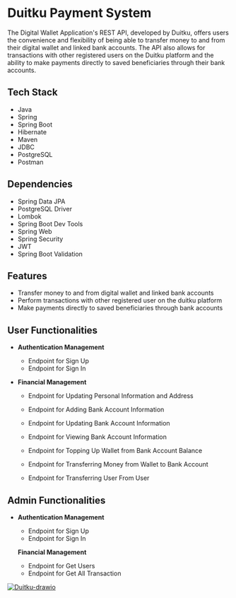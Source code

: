 # Duitku Payment System

The Digital Wallet Application's REST API, developed by Duitku, offers users the convenience and flexibility of being able to transfer money to and from their digital wallet and linked bank accounts. The API also allows for transactions with other registered users on the Duitku platform and the ability to make payments directly to saved beneficiaries through their bank accounts. 

## Tech Stack
- Java
- Spring
- Spring Boot
- Hibernate
- Maven
- JDBC
- PostgreSQL
- Postman

## Dependencies
- Spring Data JPA
- PostgreSQL Driver
- Lombok
- Spring Boot Dev Tools
- Spring Web
- Spring Security
- JWT
- Spring Boot Validation


## Features
- Transfer money to and from digital wallet and linked bank accounts
- Perform transactions with other registered user on the duitku platform
- Make payments directly to saved beneficiaries through bank accounts

## User Functionalities
- **Authentication Management**
    - Endpoint for Sign Up
    - Endpoint for Sign In

- **Financial Management**

    - Endpoint for Updating Personal Information and Address
    - Endpoint for Adding Bank Account Information
    - Endpoint for Updating Bank Account Information
    - Endpoint for Viewing Bank Account Information
    - Endpoint for Topping Up Wallet from Bank Account Balance
    - Endpoint for Transferring Money from Wallet to Bank Account
  
    - Endpoint for Transferring User From User

##  Admin Functionalities

- **Authentication Management**
    - Endpoint for Sign Up
    - Endpoint for Sign In
  
  **Financial Management**

    - Endpoint for Get Users
    - Endpoint for Get All Transaction

<a href="https://ibb.co/dbXMcRS"><img src="https://i.ibb.co/8zGsBHJ/Duitku-drawio.png" alt="Duitku-drawio" border="0"></a>